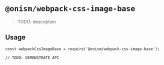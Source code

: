 # `@onism/webpack-css-image-base`

> TODO: description

## Usage

```
const webpackCssImageBase = require('@onism/webpack-css-image-base');

// TODO: DEMONSTRATE API
```
